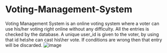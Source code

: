 # Voting-Management-System
Voting Management System is an online voting system where a voter can
use his/her voting right online without any difficulty. All the entries is checked by the database.
A unique user_id is given to the voter, by using that id he\she can cast his\her vote. If conditions
are wrong then that entry will be discarded.
![image](https://user-images.githubusercontent.com/62065133/179766420-11cea6b3-86da-4ff1-b4c1-5d56829cbfd2.png)
